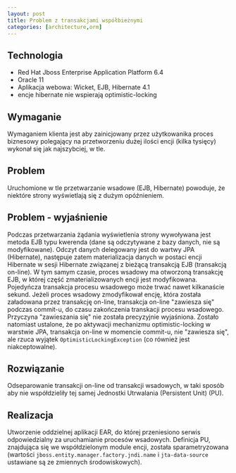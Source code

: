 ```yaml
---
layout: post
title: Problem z transakcjami współbieżnymi
categories: [architecture,orm]
---
```


## Technologia

* Red Hat Jboss Enterprise Application Platform 6.4 
* Oracle 11 
* Aplikacja webowa: Wicket, EJB, Hibernate 4.1
* encje hibernate nie wspierają optimistic-locking

## Wymaganie

Wymaganiem klienta jest aby zainicjowany przez użytkowanika proces biznesowy polegający na przetworzeniu dużej ilości encji (kilka tysięcy) wykonał się jak najszybciej, w tle. 

## Problem

Uruchomione w tle przetwarzanie wsadowe (EJB, Hibernate) powoduje, że niektóre strony wyświetlają się z dużym opóźnieniem.

## Problem - wyjaśnienie

Podczas przetwarzania żądania wyświetlenia strony wywoływana jest metoda EJB typu kwerenda (dane są odczytywane z bazy danych, nie są modyfikowane). Odczyt danych delegowany jest do wartwy JPA (Hibernate), następuje zatem materializacja danych w postaci encji Hibernate w sesji Hibernate związanej z bieżącą transakcją EJB (transakcją on-line). W tym samym czasie, proces wsadowy ma otworzoną transakcję EJB, w której część zmaterializowanych encji jest modyfikowana. Pojedyńcza transakcja procesu wsadowego może trwać nawet kilkanaście sekund. Jeżeli proces wsadowy zmodyfikował encję, która została załadowana przez transakcję on-line, transakcja on-line "zawiesza się" podczas commit-u, do czasu zakończenia transkacji procesu wsadowego. Przyczyna "zawieszania się" nie została precyzyjnie wyjaśniona. Zostało natomiast ustalone, że po aktywacji mechanizmu optimistic-locking w warstwie JPA, transakcja on-line w momencie commit-u, nie "zawiesza się", ale rzuca wyjątek `OptimisticLockingException` (co również jest niakceptowalne).


## Rozwiązanie

Odseparowanie transakcji on-line od transakcji wsadowych, w taki sposób aby nie współdzieliły tej samej Jednostki Utrwalania (Persistent Unit) (PU). 


## Realizacja

Utworzenie oddzielnej aplikacji EAR, do której przeniesiono serwis odpowiedzialny za uruchamianie procesów wsadowych. Definicja PU, znajdująca się we współdzielonym module encji, została sparametryzowana (wartości ```jboss.entity.manager.factory.jndi.name``` i ```jta-data-source``` ustawiane są ze zmiennych środowiskowych).
